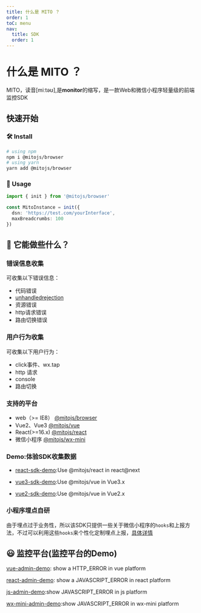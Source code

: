```yaml
---
title: 什么是 MITO ？
order: 1
toC: menu
nav:
  title: SDK
  order: 1
---
```


# 什么是 MITO ？

MITO，读音[miːtəʊ],是**monitor**的缩写，是一款Web和微信小程序轻量级的前端监控SDK

## 快速开始

### 🛠️ Install
```bash
# using npm
npm i @mitojs/browser
# using yarn
yarn add @mitojs/browser
```

### 🥳 Usage
```typescript
import { init } from '@mitojs/browser'

const MitoInstance = init({
  dsn: 'https://test.com/yourInterface',
  maxBreadcrumbs: 100
})
```

## 🤔 它能做些什么？

### 错误信息收集

可收集以下错误信息：

* 代码错误
* [unhandledrejection](https://developer.mozilla.org/zh-CN/docs/Web/API/Window/unhandledrejection_event)
* 资源错误
* http请求错误
* 路由切换错误

### 用户行为收集

可收集以下用户行为：

* click事件、wx.tap
* http 请求
* console
* 路由切换

### 支持的平台

* web（>= IE8） [@mitojs/browser](./browser.zh-CN.md)
* Vue2、Vue3 [@mitojs/vue](./vue.zh-CN.md)
* React(>=16.x) [@mitojs/react](./react.zh-CN.md)
* 微信小程序 [@mitojs/wx-mini](./wx-mini.md)

### Demo:体验SDK收集数据

* [react-sdk-demo](https://mitojs.github.io/react-sdk-demo):Use @mitojs/react  in react@next

* [vue3-sdk-demo](https://mitojs.github.io/vue3-sdk-demo):Use @mitojs/vue in Vue3.x

* [vue2-sdk-demo](https://mitojs.github.io/vue2-sdk-demo):Use @mitojs/vue in Vue2.x

### 小程序埋点自研

由于埋点过于业务性，所以该SDK只提供一些关于微信小程序的`hooks`和上报方法，不过可以利用这些`hooks`来个性化定制埋点上报，[具体详情](./wxtrack.md)


## 😃 监控平台(监控平台的Demo)

<!-- ![react-example](https://tva1.sinaimg.cn/large/008eGmZEly1gmxggqptzwg30u00hoe84.gif) -->

[vue-admin-demo](https://mitojs.github.io/mito-admin-demo/#/errors/1/info): show a HTTP_ERROR in vue platform

[react-admin-demo](https://mitojs.github.io/mito-admin-demo/#/errors/2/info): show a JAVASCRIPT_ERROR in react platform

[js-admin-demo](https://mitojs.github.io/mito-admin-demo/#/errors/3/info):show JAVASCRIPT_ERROR in js platform

[wx-mini-admin-demo](https://mitojs.github.io/mito-admin-demo/#/errors/4/info):show JAVASCRIPT_ERROR in wx-mini platform






